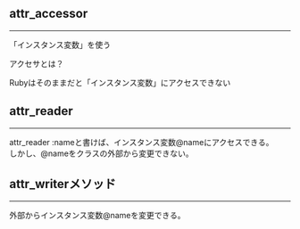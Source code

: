 ## attr_accessor 
---
「インスタンス変数」を使う

アクセサとは？

Rubyはそのままだと「インスタンス変数」にアクセスできない

## attr_reader
---
attr_reader :nameと書けば、インスタンス変数@nameにアクセスできる。  
しかし、@nameをクラスの外部から変更できない。

## attr_writerメソッド
---
外部からインスタンス変数@nameを変更できる。

